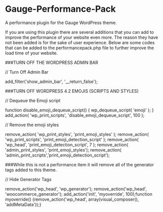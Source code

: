 # Gauge-Performance-Pack
A performance plugin for the Gauge WordPress theme. 

If you are using this plugin there are several additions that you can add to improve the performance of your website even more. The reason they have not been added is for the sake of user experience. Below are some codes that can be added to the performancepack.php file to further improve the load time of your website.

###TURN OFF THE WORDPRESS ADMIN BAR

// Turn Off Admin Bar

add_filter('show_admin_bar', '__return_false');

###TURN OFF WORDPRESS 4.2 EMOJIS (SCRIPTS AND STYLES)

// Dequeue the Emoji script

function disable_emoji_dequeue_script() {
wp_dequeue_script( 'emoji' );
}
add_action( 'wp_print_scripts', 'disable_emoji_dequeue_script', 100 );

// Remove the emoji styles

remove_action( 'wp_print_styles', 'print_emoji_styles' );
remove_action( 'wp_print_scripts', 'print_emoji_detection_script' );
remove_action( 'wp_head', 'print_emoji_detection_script', 7 );
remove_action( 'admin_print_styles', 'print_emoji_styles');
remove_action( 'admin_print_scripts','print_emoji_detection_script');

###While this is not a performance item it will remove all of the generator tags added to this theme.

// Hide Generator Tags

remove_action('wp_head', 'wp_generator');
remove_action('wp_head', 'woocommerce_generator');
add_action('init', 'myoverride', 100);function myoverride() {remove_action('wp_head', array(visual_composer(), 'addMetaData'));}

